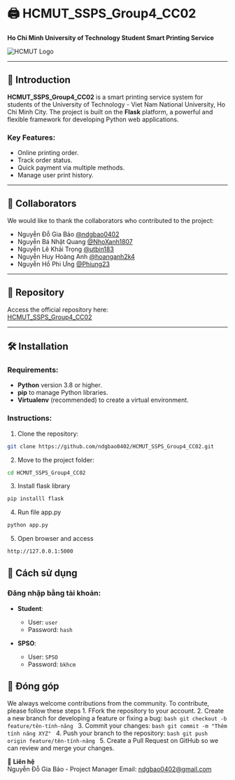 # 🖨️ HCMUT_SSPS_Group4_CC02

**Ho Chi Minh University of Technology Student Smart Printing Service**

![HCMUT Logo](https://upload.wikimedia.org/wikipedia/commons/thumb/f/f0/HCMCUT.svg/1280px-HCMCUT.svg.png)

---

## 📌 Introduction

**HCMUT_SSPS_Group4_CC02** is a smart printing service system for students of the University of Technology - Viet Nam National University, Ho Chi Minh City. The project is built on the **Flask** platform, a powerful and flexible framework for developing Python web applications.

### Key Features:
- Online printing order.
- Track order status.
- Quick payment via multiple methods.
- Manage user print history.

---

## 👥 Collaborators

We would like to thank the collaborators who contributed to the project:

- Nguyễn Đỗ Gia Bảo [@ndgbao0402](https://github.com/ndgbao0402)
- Nguyễn Bá Nhật Quang [@NhoXanh1807](https://github.com/NhoXanh1807)
- Nguyễn Lê Khải Trọng [@utbin183](https://github.com/utbin183)
- Nguyễn Huy Hoàng Anh [@hoanganh2k4](https://github.com/hoanganh2k4)
- Nguyễn Hồ Phi Ưng [@Phiung23](https://github.com/Phiung23)

---

## 🔗 Repository

Access the official repository here:  
[HCMUT_SSPS_Group4_CC02](https://github.com/ndgbao0402/HCMUT_SSPS_Group4_CC02.git)

---

## 🛠️ Installation

### Requirements:
- **Python** version 3.8 or higher.
- **pip** to manage Python libraries.
- **Virtualenv** (recommended) to create a virtual environment.

### Instructions:
1. Clone the repository:
```bash
git clone https://github.com/ndgbao0402/HCMUT_SSPS_Group4_CC02.git
```
2. Move to the project folder:
```bash
cd HCMUT_SSPS_Group4_CC02
```
3. Install flask library
```bash
pip installl flask
```
4. Run file app.py
```bash
python app.py
```
5. Open browser and access
```bash
http://127.0.0.1:5000
```

## 🚀 Cách sử dụng

### Đăng nhập bằng tài khoản:

- **Student**:
  - User: `user`
  - Password: `hash`
  
- **SPSO**:
  - User: `SPSO`
  - Password: `bkhcm`

## 🤝 Đóng góp

We always welcome contributions from the community. To contribute, please follow these steps 1. FFork the repository to your account. 2. Create a new branch for developing a feature or fixing a bug: ```bash git checkout -b feature/tên-tính-năng ``` 3. Commit your changes: ```bash git commit -m "Thêm tính năng XYZ" ``` 4. Push your branch to the repository: ```bash git push origin feature/tên-tính-năng ``` 5. Create a Pull Request on GitHub so we can review and merge your changes.

📧 **Liên hệ**  
Nguyễn Đỗ Gia Bảo - Project Manager 
Email: ndgbao0402@gmail.com
